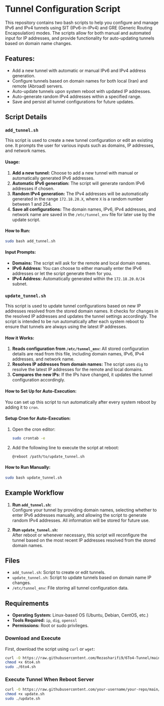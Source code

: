 
# Tunnel Configuration Script

This repository contains two bash scripts to help you configure and manage IPv6 and IPv4 tunnels using SIT (IPv6-in-IPv4) and GRE (Generic Routing Encapsulation) modes. The scripts allow for both manual and automated input for IP addresses, and provide functionality for auto-updating tunnels based on domain name changes.

## Features:
- Add a new tunnel with automatic or manual IPv6 and IPv4 address generation.
- Configure tunnels based on domain names for both local (Iran) and remote (Abroad) servers.
- Auto-update tunnels upon system reboot with updated IP addresses.
- Auto-generate random IPv4 addresses within a specified range.
- Save and persist all tunnel configurations for future updates.

## Script Details

### `add_tunnel.sh`
This script is used to create a new tunnel configuration or edit an existing one. It prompts the user for various inputs such as domains, IP addresses, and network names.

#### Usage:
1. **Add a new tunnel:** Choose to add a new tunnel with manual or automatically generated IPv6 addresses.
2. **Automatic IPv6 generation:** The script will generate random IPv6 addresses if chosen.
3. **Random IPv4 generation:** The IPv4 addresses will be automatically generated in the range `172.18.20.X`, where `X` is a random number between 1 and 254.
4. **Save all configurations:** The domain names, IPv6, IPv4 addresses, and network name are saved in the `/etc/tunnel_env` file for later use by the update script.

#### How to Run:
```bash
sudo bash add_tunnel.sh
```

#### Input Prompts:
- **Domains:** The script will ask for the remote and local domain names.
- **IPv6 Address:** You can choose to either manually enter the IPv6 addresses or let the script generate them for you.
- **IPv4 Address:** Automatically generated within the `172.18.20.0/24` subnet.

### `update_tunnel.sh`
This script is used to update tunnel configurations based on new IP addresses resolved from the stored domain names. It checks for changes in the resolved IP addresses and updates the tunnel settings accordingly. The script is intended to be run automatically after each system reboot to ensure that tunnels are always using the latest IP addresses.

#### How it Works:
1. **Reads configuration from `/etc/tunnel_env`:** All stored configuration details are read from this file, including domain names, IPv6, IPv4 addresses, and network name.
2. **Resolves IP addresses from domain names:** The script uses `dig` to resolve the latest IP addresses for the remote and local domains.
3. **Compares the new IPs:** If the IPs have changed, it updates the tunnel configuration accordingly.

#### How to Set Up for Auto-Execution:
You can set up this script to run automatically after every system reboot by adding it to `cron`.

#### Setup Cron for Auto-Execution:
1. Open the cron editor:
   ```bash
   sudo crontab -e
   ```

2. Add the following line to execute the script at reboot:
   ```
   @reboot /path/to/update_tunnel.sh
   ```

#### How to Run Manually:
```bash
sudo bash update_tunnel.sh
```

## Example Workflow

1. **Run `add_tunnel.sh`:**  
   Configure your tunnel by providing domain names, selecting whether to enter IPv6 addresses manually, and allowing the script to generate random IPv4 addresses. All information will be stored for future use.

2. **Run `update_tunnel.sh`:**  
   After reboot or whenever necessary, this script will reconfigure the tunnel based on the most recent IP addresses resolved from the stored domain names.

## Files

- `add_tunnel.sh`: Script to create or edit tunnels.
- `update_tunnel.sh`: Script to update tunnels based on domain name IP changes.
- `/etc/tunnel_env`: File storing all tunnel configuration data.

## Requirements
- **Operating System:** Linux-based OS (Ubuntu, Debian, CentOS, etc.)
- **Tools Required:** `ip`, `dig`, `openssl`
- **Permissions:** Root or sudo privileges.

### Download and Execute

First, download the script using `curl` or `wget`:

```bash
curl -O https://raw.githubusercontent.com/Rezasharifi9/6To4-Tunnel/main/6to4.sh
chmod +x 6to4.sh
sudo ./6to4.sh
```

### Execute Tunnel When Reboot Server

```bash
curl -O https://raw.githubusercontent.com/your-username/your-repo/main/update.sh
chmod +x update.sh
sudo ./update.sh
```